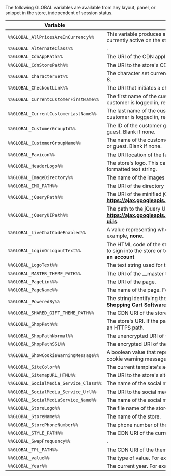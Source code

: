 The following GLOBAL variables are available from any layout, panel, or snippet in the store, independent of session status.

| Variable | Description |
| --- | --- |
| `%%GLOBAL_AllPricesAreInCurrency%%` | This variable produces a text string that identifies the currency currently active on the store. For example, **All Prices are in USD** |
| `%%GLOBAL_AlternateClass%%` | . |
| `%%GLOBAL_CdnAppPath%%` | The URI of the CDN application. |
| `%%GLOBAL_CdnStorePath%%` | The URI to the store's CDN directory. |
| `%%GLOBAL_CharacterSet%%` | The character set currently active on the store. For example, UTF-8. |
| `%%GLOBAL_CheckoutLink%%` | The URI that initiates a checkout sequence. |
| `%%GLOBAL_CurrentCustomerFirstName%%` | The first name of the customer that is currently logged in. If no customer is logged in, returns **Guest**. |
| `%%GLOBAL_CurrentCustomerLastName%%` | The last name of the customer that is currently logged in. If no customer is logged in, returns no content. |
| `%%GLOBAL_CustomerGroupId%%` | The ID of the customer group for the currently logged in user or guest. Blank if none. |
| `%%GLOBAL_CustomerGroupName%%` | The name of the customer group for the currently logged in user or guest. Blank if none. |
| `%%GLOBAL_Favicon%%` | The URI location of the favicon file. |
| `%%GLOBAL_HeaderLogo%%` | The store's logo. This can be either a logo file or the HTML-formatted text string. |
| `%%GLOBAL_ImageDirectory%%` | The name of the images directory. |
| `%%GLOBAL_IMG_PATH%%` | The URI of the directory in which the site's image files reside. |
| `%%GLOBAL_jQueryPath%%` | The URI of the minified jQuery library in use. For example, **https://ajax.googleapis.com/ajax/libs/jquery/1.7.2/jquery.min.js**. |
| `%%GLOBAL_jQueryUIPath%%` | The path to the jQuery UI script. For example, **https://ajax.googleapis.com/ajax/libs/jqueryui/1.8.18/jquery-ui.js**. |
| `%%GLOBAL_LiveChatCodeEnabled%%` | A value representing whether Live Chat is enabled or disabled. For example, **none**. |
| `%%GLOBAL_LoginOrLogoutText%%` | The HTML code of the string (including links) providing the option to sign into the store or to log out. For example, **Sign in or Create an account** |
| `%%GLOBAL_LogoText%%` | The text string used for the store logo. |
| `%%GLOBAL_MASTER_THEME_PATH%%` | The URI of the __master theme directory. |
| `%%GLOBAL_PageLink%%` | The URI of the page. |
| `%%GLOBAL_PageName%%` | The name of the page. For example, **RSS Syndication**. |
| `%%GLOBAL_PoweredBy%%` | The string identifying the software used by the store. For example, **Shopping Cart Software by Bigcommerce** |
| `%%GLOBAL_SHARED_GIFT_THEME_PATH%%` | The CDN URI of the store's gift themes. |
| `%%GLOBAL_ShopPath%%` | The store's URI. If the page is protected with TLS/SSL, this will be an HTTPS path. |
| `%%GLOBAL_ShopPathNormal%%` | The unencrypted URI of the store, prefixed with HTTP. |
| `%%GLOBAL_ShopPathSSL%%` | The encrypted URI of the store, prefixed with HTTPS. |
| `%%GLOBAL_ShowCookieWarningMessage%%` | A boolean value that represents whether or not the display of a cookie warning message is enabled or disabled. |
| `%%GLOBAL_SiteColor%%` | The current template's active color scheme. |
| `%%GLOBAL_SitemapURL_HTML%%` | The URI to the store's site map directory. |
| `%%GLOBAL_SocialMedia_Service_Class%%` | The name of the social media class. For example, **#FFFFFF**. |
| `%%GLOBAL_SocialMedia_Service_Url%%` | The URI to the social media service. |
| `%%GLOBAL_SocialMediaService_Name%%` | The name of the social media service. For example, **LinkedIn**. |
| `%%GLOBAL_StoreLogo%%` | The file name of the store logo image. |
| `%%GLOBAL_StoreName%%` | The name of the store. |
| `%%GLOBAL_StorePhoneNumber%%` | The phone number of the store. |
| `%%GLOBAL_STYLE_PATH%%` | The CDN URI of the currently active theme's styles directory. |
| `%%GLOBAL_SwapFrequency%%` | . |
| `%%GLOBAL_TPL_PATH%%` | The CDN URI of the theme. |
| `%%GLOBAL_value%%` | The type of value. For example, **Array**. |
| `%%GLOBAL_Year%%` | The current year. For example, **2015**. |

